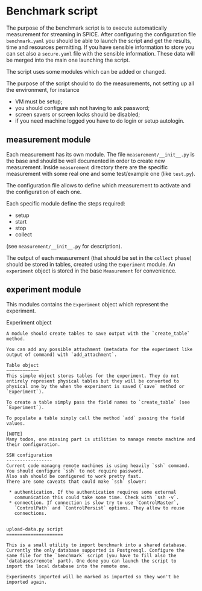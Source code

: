 Benchmark script
================

The purpose of the benchmark script is to execute automatically measurement
for streaming in SPICE.
After configuring the configuration file `benchmark.yaml` you should
be able to launch the script and get the results, time and resources
permitting.
If you have sensible information to store you can set also a
`secure.yaml` file with the sensible information. These data will
be merged into the main one launching the script.

The script uses some modules which can be added or changed.

The purpose of the script should to do the measurements, not setting
up all the environment, for instance

 * VM must be setup;
 * you should configure ssh not having to ask password;
 * screen savers or screen locks should be disabled;
 * if you need machine logged you have to do login or setup
   autologin.

measurement module
------------------
Each measurement has its own module. The file
`measurement/__init__.py` is the base and should be well documented in
order to create new measurement. Inside `measurement` directory there
are the specific measurement with some real one and some test/example
one (like `test.py`).

The configuration file allows to define which measurement to activate
and the configuration of each one.

Each specific module define the steps required:

 * setup
 * start
 * stop
 * collect

(see `measurement/__init__.py` for description).

The output of each measurement (that should be set in the `collect`
phase) should be stored in tables, created using the `Experiment`
module. An `experiment` object is stored in the base `Measurement` for
convenience.

experiment module
-----------------
This modules contains the `Experiment` object which represent the
experiment.


Experiment object
~~~~~~~~~~~~~~~~~
A module should create tables to save output with the `create_table`
method.

You can add any possible attachment (metadata for the experiment like
output of command) with `add_attachment`.

Table object
~~~~~~~~~~~~
This simple object stores tables for the experiment. They do not
entirely represent physical tables but they will be converted to
physical one by the when the experiment is saved (`save` method or
`Experiment`).

To create a table simply pass the field names to `create_table` (see
`Experiment`).

To populate a table simply call the method `add` passing the field
values.

[NOTE]
Many todos, one missing part is utilities to manage remote machine and
their configuration.

SSH configuration
-----------------
Current code managng remote machines is using heavily `ssh` command.
You should configure `ssh` to not require password.
Also ssh should be configured to work pretty fast.
There are some caveats that could make `ssh` slower:

 * authentication. If the authentication requires some external
   communication this could take some time. Check with `ssh -v`.
 * connection. If connection is slow try to use `ControlMaster`,
   `ControlPath` and `ControlPersist` options. They allow to reuse
   connections.


upload-data.py script
=====================

This is a small utility to import benchmark into a shared database.
Currently the only database supported is Postgresql. Configure the
same file for the `benchmark` script (you have to fill also the
`databases/remote` part). One done you can launch the script to
import the local database into the remote one.

Experiments imported will be marked as imported so they won't be
imported again.
